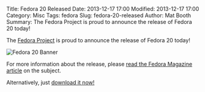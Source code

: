 Title: Fedora 20 Released
Date: 2013-12-17 17:00
Modified: 2013-12-17 17:00
Category: Misc
Tags: fedora
Slug: fedora-20-released
Author: Mat Booth
Summary: The Fedora Project is proud to announce the release of Fedora 20 today!

The [Fedora Project](http://fedoraproject.org/) is proud to announce the release of Fedora 20 today!

![Fedora 20 Banner](https://fedoraproject.org/static/images/banners/f20release.png)

For more information about the release, please [read the Fedora Magazine article](http://fedoramagazine.org/it-is-certain-heisenbug-unleashed/) on the subject.

Alternatively, just [download it now!](http://fedoraproject.org/get-fedora)

